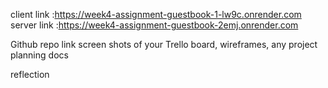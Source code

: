 client link :https://week4-assignment-guestbook-1-lw9c.onrender.com
server link :https://week4-assignment-guestbook-2emj.onrender.com

Github repo link
screen shots of your Trello board, wireframes, any project planning docs

reflection
